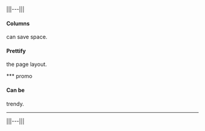 |||---|||
#### Columns

can save space.

#### Prettify

the page layout.

*** promo
#### Can be

trendy.
***
|||---|||